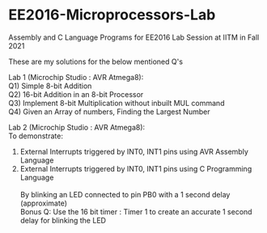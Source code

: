 # EE2016-Microprocessors-Lab
Assembly and C Language Programs for EE2016 Lab Session at IITM in Fall 2021

These are my solutions for the below mentioned Q's

Lab 1 (Microchip Studio : AVR Atmega8):<br>
Q1) Simple 8-bit Addition <br>
Q2) 16-bit Addition in an 8-bit Processor<br>
Q3) Implement 8-bit Multiplication without inbuilt MUL command<br>
Q4) Given an Array of numbers, Finding the Largest Number<br>

Lab 2 (Microchip Studio : AVR Atmega8):<br>
To demonstrate:
1. External Interrupts triggered by INT0, INT1 pins using AVR Assembly Language<br>
2. External Interrupts triggered by INT0, INT1 pins using C Programming Language<br><br>By blinking an LED connected to pin PB0 with a 1 second delay (approximate)<br>
Bonus Q: Use the 16 bit timer : Timer 1 to create an accurate 1 second delay for blinking the LED
